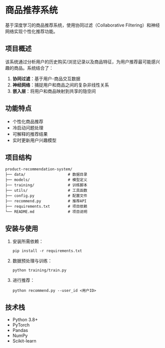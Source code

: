 # 商品推荐系统

基于深度学习的商品推荐系统，使用协同过滤（Collaborative Filtering）和神经网络实现个性化推荐功能。

## 项目概述

该系统通过分析用户的历史购买/浏览记录以及商品特征，为用户推荐最可能感兴趣的商品。系统结合了：

1. **协同过滤**：基于用户-商品交互数据
2. **神经网络**：捕捉用户和商品之间的复杂非线性关系
3. **嵌入层**：将用户和商品映射到共享的隐空间

## 功能特点

- 个性化商品推荐
- 冷启动问题处理
- 可解释的推荐结果
- 实时更新用户兴趣模型

## 项目结构

```
product-recommendation-system/
├── data/                   # 数据目录
├── models/                 # 模型定义
├── training/               # 训练脚本
├── utils/                  # 工具函数
├── config.py               # 配置文件
├── recommend.py            # 推荐API
├── requirements.txt        # 项目依赖
└── README.md               # 项目说明
```

## 安装与使用

1. 安装所需依赖：
   ```
   pip install -r requirements.txt
   ```

2. 数据预处理与训练：
   ```
   python training/train.py
   ```

3. 进行推荐：
   ```
   python recommend.py --user_id <用户ID>
   ```

## 技术栈

- Python 3.8+
- PyTorch
- Pandas
- NumPy
- Scikit-learn 